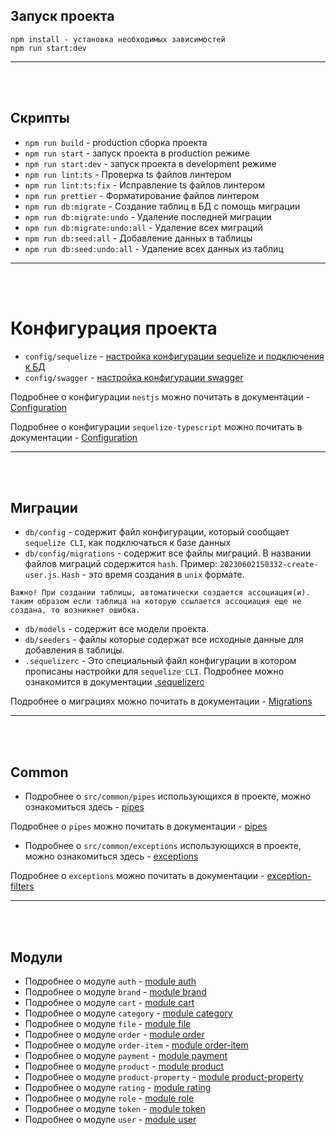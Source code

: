 ## Запуск проекта

```
npm install - установка необходимых зависимостей
npm run start:dev

```

---

<br/>
<br/>

## Скрипты

- `npm run build` - production сборка проекта
- `npm run start` - запуск проекта в production режиме
- `npm run start:dev` - запуск проекта в development режиме
- `npm run lint:ts` - Проверка ts файлов линтером
- `npm run lint:ts:fix` - Исправление ts файлов линтером
- `npm run prettier` - Форматирование файлов линтером
- `npm run db:migrate` - Создание таблиц в БД с помощь миграции
- `npm run db:migrate:undo` - Удаление последней миграции
- `npm run db:migrate:undo:all` - Удаление всех миграций
- `npm run db:seed:all` - Добавление данных в таблицы
- `npm run db:seed:undo:all` - Удаление всех данных из таблиц

---

<br/>
<br/>

# Конфигурация проекта

- `config/sequelize` - [настройка конфигурации sequelize и подключения к БД](src/infrastructure/config/seauelize/configuration-and-connection-db.md)
- `config/swagger` - [настройка конфигурации swagger](config/swagger/docs/swagger.config.md)

Подробнее о конфигурации `nestjs` можно почитать в
документации - [Configuration](https://docs-nestjs.netlify.app/techniques/configuration)

Подробнее о конфигурации `sequelize-typescript` можно почитать в
документации - [Configuration](https://github.com/sequelize/sequelize-typescript#configuration)

---

<br/>
<br/>

## Миграции

- `db/config` - содержит файл конфигурации, который сообщает `sequelize CLI`, как подключаться к базе данных
- `db/config/migrations` - содержит все файлы миграций. В названии файлов миграций содержится `hash`.
  Пример: `20230602150332-create-user.js`. `Hash` - это время создания в `unix` формате.

~~~
Важно! При создании таблицы, автоматически создается ассоциация(и). таким образом если таблица на которую ссылается ассоциация еще не создана, то возникнет ошибка.
~~~

- `db/models` - содержит все модели проекта.
- `db/seeders` - файлы которые содержат все исходные данные для добавления в таблицы.
- `.sequelizerc` - Это специальный файл конфигурации в котором прописаны настройки для `sequelize CLI`. Подробнее можно
  ознакомится в документации [.sequelizerc](https://sequelize.org/docs/v6/other-topics/migrations/#the-sequelizerc-file)

Подробнее о миграциях можно почитать в
документации - [Migrations](https://sequelize.org/docs/v6/other-topics/migrations/)


---

<br/>
<br/>

## Common

- Подробнее о `src/common/pipes` использующихся в проекте, можно ознакомиться здесь - [pipes](src/infrastructure/pipes/pipes.md)

Подробнее о `pipes` можно почитать в документации - [pipes](https://docs.nestjs.com/pipes)

- Подробнее о `src/common/exceptions` использующихся в проекте, можно ознакомиться здесь - [exceptions](src/infrastructure/exceptions/exceptions.md)

Подробнее о `exceptions` можно почитать в документации - [exception-filters](https://docs.nestjs.com/exception-filters)

---

<br/>
<br/>

## Модули

- Подробнее о модуле `auth` - [module auth](src/modules/auth/auth.md)
- Подробнее о модуле `brand` - [module brand](src/modules/brand/brand.md)
- Подробнее о модуле `cart` - [module cart](src/modules/cart/cart.md)
- Подробнее о модуле `category` - [module category](src/modules/category/category.md)
- Подробнее о модуле `file` - [module file](src/modules/file/file.md)
- Подробнее о модуле `order` - [module order](src/modules/order/order.md)
- Подробнее о модуле `order-item` - [module order-item](src/modules/order-item/order-item.md)
- Подробнее о модуле `payment` - [module payment](src/modules/payment/payment.md)
- Подробнее о модуле `product` - [module product](src/modules/product/product.md)
- Подробнее о модуле `product-property` - [module product-property](src/modules/product-property/product-property.md)
- Подробнее о модуле `rating` - [module rating](src/modules/rating/rating.md)
- Подробнее о модуле `role` - [module role](src/modules/role/role.md)
- Подробнее о модуле `token` - [module token](src/modules/token/token.md)
- Подробнее о модуле `user` - [module user](src/modules/user/user.md)